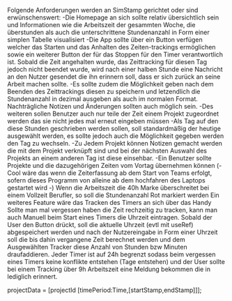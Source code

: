 Folgende Anforderungen werden an SimStamp gerichtet oder sind erwünschenswert:
-Die Homepage an sich sollte relativ übersichtlich sein und Informationen wie die Arbeitszeit der gesammten Woche, die überstunden als auch die unterschrittene Stundenanzahl in Form einer simplen Tabelle visualisiert 
-Die App sollte über ein Button verfügen welcher das Starten und das Anhalten des Zeiten-trackings ermöglichen sowie ein weiterer Button der für das      Stoppen für den Timer verantwortlich ist. Sobald die Zeit angehalten wurde, das Zeittracking für diesen Tag jedoch nicht beendet wurde, wird nach einer halben Stunde eine Nachricht an den Nutzer gesendet die ihn erinnern soll, dass er sich zurück an seine Arbeit machen sollte. 
-Es sollte zudem die Möglichkeit geben nach dem Beenden des Zeittrackings diesen zu speichern und letzendlich die Stundenanzahl in dezimal ausgeben als auch im normalen Format. Nachträgliche Notizen und Änderungen sollten auch möglich sein.
-Des weiteren sollen Benutzer auch nur teile der Zeit einem Projekt zugeordnet werden das sie nicht jedes mal erneut eingeben müssen
-Als Tag auf den diese Stunden geschrieben werden sollen, soll standardmäßig der heutige ausgewählt werden, es sollte jedoch auch die Möglichkeit gegeben werden den Tag zu wechseln.
-Zu Jedem Projekt können Notizen gemacht werden die mit dem Projekt verknüpft sind und bei der nächsten Auswahl des Projekts an einem anderen Tag ist diese einsehbar.
-Ein Benutzer sollte Projekte und die dazugehörigen Zeiten vom Vortag übernehmen können
(- Cool wäre das wenn die Zeiterfassung ab dem Start von Teams erfolgt, sofern dieses Programm von alleine ab dem hochfahren des Laptops gestartet wird -)
Wenn die Arbeitszeit die 40h Marke überschreitet bei einem Vollzeit Berufler, so soll die Stundenanzahl Rot markiert werden
Ein weiteres Feature wäre das Tracken des Timers an sich über das Handy 
Sollte man mal vergessen haben die Zeit rechzeitig zu tracken, kann man auch Manuell beim Start eines Timers die Uhrzeit eintragen. Sobald der User den Button drückt, soll die aktuelle Uhrzeit (evtl mit useRef) abgespeichert werden und nach der Nutzereingabe in Form einer Uhrzeit soll die bis dahin vergangene Zeit berechnet werden und dem Ausgewählten Tracker diese Anzahl von Stunden bzw Minuten draufaddieren.
Jeder Timer ist auf 24h begrenzt sodass beim vergessen eines Timers keine konflikte entstehen (Tage entstehen) und der User sollte bei einem Tracking über 9h Arbeitszeit eine Meldung bekommen die in lediglich erinnert.

projectData = [projectId [timePeriod:Time,[startStamp,endStamp]]];